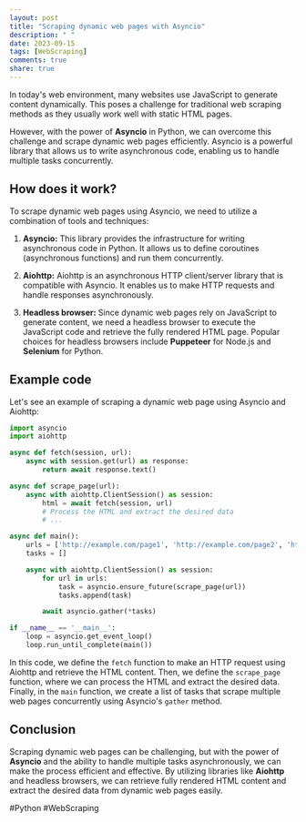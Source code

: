 ```yaml
---
layout: post
title: "Scraping dynamic web pages with Asyncio"
description: " "
date: 2023-09-15
tags: [WebScraping]
comments: true
share: true
---
```


In today's web environment, many websites use JavaScript to generate content dynamically. This poses a challenge for traditional web scraping methods as they usually work well with static HTML pages.

However, with the power of **Asyncio** in Python, we can overcome this challenge and scrape dynamic web pages efficiently. Asyncio is a powerful library that allows us to write asynchronous code, enabling us to handle multiple tasks concurrently.

## How does it work?

To scrape dynamic web pages using Asyncio, we need to utilize a combination of tools and techniques:

1. **Asyncio:** This library provides the infrastructure for writing asynchronous code in Python. It allows us to define coroutines (asynchronous functions) and run them concurrently.

2. **Aiohttp:** Aiohttp is an asynchronous HTTP client/server library that is compatible with Asyncio. It enables us to make HTTP requests and handle responses asynchronously.

3. **Headless browser:** Since dynamic web pages rely on JavaScript to generate content, we need a headless browser to execute the JavaScript code and retrieve the fully rendered HTML page. Popular choices for headless browsers include **Puppeteer** for Node.js and **Selenium** for Python.

## Example code

Let's see an example of scraping a dynamic web page using Asyncio and Aiohttp:

```python
import asyncio
import aiohttp

async def fetch(session, url):
    async with session.get(url) as response:
        return await response.text()

async def scrape_page(url):
    async with aiohttp.ClientSession() as session:
        html = await fetch(session, url)
        # Process the HTML and extract the desired data
        # ...

async def main():
    urls = ['http://example.com/page1', 'http://example.com/page2', 'http://example.com/page3']
    tasks = []

    async with aiohttp.ClientSession() as session:
        for url in urls:
            task = asyncio.ensure_future(scrape_page(url))
            tasks.append(task)

        await asyncio.gather(*tasks)

if __name__ == '__main__':
    loop = asyncio.get_event_loop()
    loop.run_until_complete(main())
```

In this code, we define the `fetch` function to make an HTTP request using Aiohttp and retrieve the HTML content. Then, we define the `scrape_page` function, where we can process the HTML and extract the desired data. Finally, in the `main` function, we create a list of tasks that scrape multiple web pages concurrently using Asyncio's `gather` method.

## Conclusion

Scraping dynamic web pages can be challenging, but with the power of **Asyncio** and the ability to handle multiple tasks asynchronously, we can make the process efficient and effective. By utilizing libraries like **Aiohttp** and headless browsers, we can retrieve fully rendered HTML content and extract the desired data from dynamic web pages easily.

#Python #WebScraping